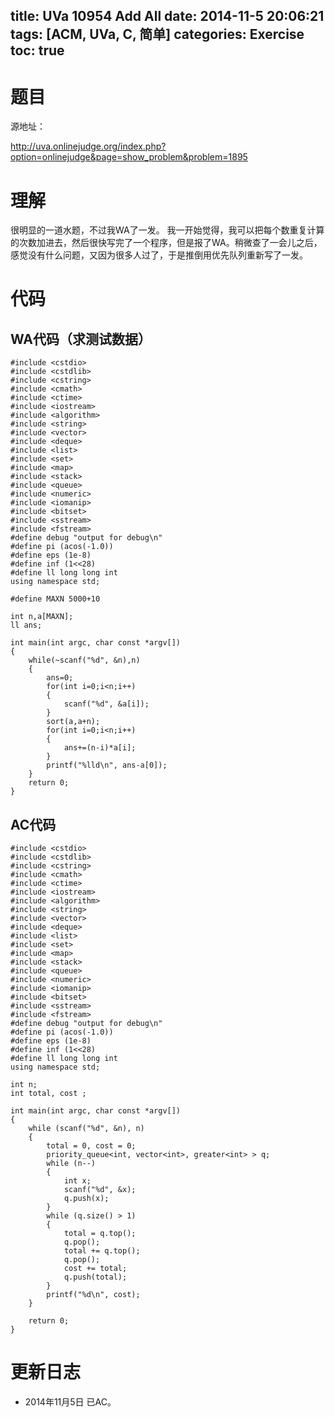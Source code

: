 title: UVa 10954 Add All
date: 2014-11-5 20:06:21
tags: [ACM, UVa, C, 简单]
categories: Exercise
toc: true
---
# 题目	
源地址：

http://uva.onlinejudge.org/index.php?option=onlinejudge&page=show_problem&problem=1895

# 理解
很明显的一道水题，不过我WA了一发。
我一开始觉得，我可以把每个数重复计算的次数加进去，然后很快写完了一个程序，但是报了WA。稍微查了一会儿之后，感觉没有什么问题，又因为很多人过了，于是推倒用优先队列重新写了一发。

<!-- more -->

# 代码

## WA代码（求测试数据）
```
#include <cstdio>
#include <cstdlib>
#include <cstring>
#include <cmath>
#include <ctime>
#include <iostream>
#include <algorithm>
#include <string>
#include <vector>
#include <deque>
#include <list>
#include <set>
#include <map>
#include <stack>
#include <queue>
#include <numeric>
#include <iomanip>
#include <bitset>
#include <sstream>
#include <fstream>
#define debug "output for debug\n"
#define pi (acos(-1.0))
#define eps (1e-8)
#define inf (1<<28)
#define ll long long int
using namespace std;

#define MAXN 5000+10

int n,a[MAXN];
ll ans;

int main(int argc, char const *argv[])
{
	while(~scanf("%d", &n),n)
    {
        ans=0;
        for(int i=0;i<n;i++)
        {
            scanf("%d", &a[i]);
        }
        sort(a,a+n);
        for(int i=0;i<n;i++)
        {
            ans+=(n-i)*a[i];
        }
        printf("%lld\n", ans-a[0]);
    }
	return 0;
}
```

## AC代码
```
#include <cstdio>
#include <cstdlib>
#include <cstring>
#include <cmath>
#include <ctime>
#include <iostream>
#include <algorithm>
#include <string>
#include <vector>
#include <deque>
#include <list>
#include <set>
#include <map>
#include <stack>
#include <queue>
#include <numeric>
#include <iomanip>
#include <bitset>
#include <sstream>
#include <fstream>
#define debug "output for debug\n"
#define pi (acos(-1.0))
#define eps (1e-8)
#define inf (1<<28)
#define ll long long int
using namespace std;

int n;
int total, cost ;

int main(int argc, char const *argv[])
{
    while (scanf("%d", &n), n)
    {
        total = 0, cost = 0;
        priority_queue<int, vector<int>, greater<int> > q;
        while (n--)
        {
            int x;
            scanf("%d", &x);
            q.push(x);
        }
        while (q.size() > 1)
        {
            total = q.top();
            q.pop();
            total += q.top();
            q.pop();
            cost += total;
            q.push(total);
        }
        printf("%d\n", cost);
    }

    return 0;
}
```

# 更新日志
- 2014年11月5日 已AC。